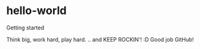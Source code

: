 # hello-world
Getting started

Think big, work hard, play hard.
.. and KEEP ROCKIN'! :D
Good job GitHub!
